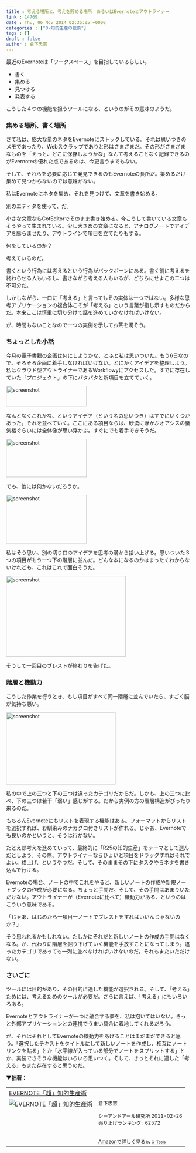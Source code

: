 ```yaml
---
title : 考える場所と、考えを貯める場所　あるいはEvernoteとアウトライナー
link : 14769
date : Thu, 06 Nov 2014 02:35:05 +0000
categories : ["0-知的生産の技術"]
tags : []
draft : false
author : 倉下忠憲
---
```


最近のEvernoteは「ワークスペース」を目指しているらしい。

<ul>
	<li>書く</li>
	<li>集める</li>
	<li>見つける</li>
	<li>発表する</li>
</ul>

こうした４つの機能を担うツールになる、というのがその意味のようだ。

<H3>集める場所、書く場所</H3>

さて私は、膨大な量のネタをEvernoteにストックしている。それは思いつきのメモであったり、Webスクラップでありと形はさまざまだ。その形がさまざまなものを「えっと、どこに保存しようかな」なんて考えることなく記録できるのがEvernoteの優れた点であるのは、今更言うまでもない。

そして、それらを必要に応じて発見できるのもEvernoteの長所だ。集めるだけ集めて見つからないのでは意味がない。

私はEvernoteにネタを集め、それを見つけて、文章を書き始める。

別のエディタを使って、だ。

小さな文章ならCotEditorでそのまま書き始める。今こうして書いている文章もそうやって生まれている。少し大きめの文章になると、アナログノートでアイデアを膨らませたり、アウトラインで項目を立てたりもする。

何をしているのか？

考えているのだ。

書くという行為には考えるという行為がバックボーンにある。書く前に考えるを終わらせる人もいるし、書きながら考える人もいるが、どちらにせよこの二つは不可分だ。

しかしながら、一口に「考える」と言ってもその実体は一つではない。多様な思考アプリケーションの複合体こそが「考える」という言葉が指し示すものだからだ。本来ここは慎重に切り分けて話を進めていかなければいけない。

が、時間もないことなので一つの実例を示してお茶を濁そう。

<H3>ちょっとした小話</H3>

今月の電子書籍の企画は何にしようかな、とふと私は思いついた。もう6日なので、そろそろ企画に着手しなければいけない。とにかくアイデアを整理しよう。私はクラウド型アウトライナーであるWorkflowyにアクセスした。すでに存在していた「プロジェクト」の下にパタパタと新項目を立てていく。

<a href="https://rashita.net/blog/wp-content/uploads/2014/11/screenshot6.png"><img src="https://rashita.net/blog/wp-content/uploads/2014/11/screenshot6.png" alt="screenshot" width="220" height="56" class="alignnone size-full wp-image-14770" /></a>

なんとなくこれかな、というアイデア（という名の思いつき）はすでにいくつかあった。それを並べていく。ここにある項目ならば、砂漠に浮かぶオアシスの蜃気楼ぐらいには全体像が思い浮かぶ。すぐにでも着手できそうだ。

<a href="https://rashita.net/blog/wp-content/uploads/2014/11/screenshot7.png"><img src="https://rashita.net/blog/wp-content/uploads/2014/11/screenshot7.png" alt="screenshot" width="220" height="104" class="alignnone size-full wp-image-14771" /></a>

でも、他には何かないだろうか。

<a href="https://rashita.net/blog/wp-content/uploads/2014/11/screenshot8.png"><img src="https://rashita.net/blog/wp-content/uploads/2014/11/screenshot8.png" alt="screenshot" width="220" height="133" class="alignnone size-full wp-image-14772" /></a>

私はそう思い、別の切り口のアイデアを思考の溝から拾い上げる。思いついた３つの項目がもう一つ下の階層に並んだ。どんな本になるのかはまったくわからないけれども、これはこれで面白そうだ。

<a href="https://rashita.net/blog/wp-content/uploads/2014/11/screenshot9.png"><img src="https://rashita.net/blog/wp-content/uploads/2014/11/screenshot9.png" alt="screenshot" width="327" height="220" class="alignnone size-full wp-image-14773" /></a>

そうして一回目のブレストが終わりを告げた。

<H3>階層と機動力</H3>

こうした作業を行うとき、もし項目がすべて同一階層に並んでいたら、すごく脳が気持ち悪い。

<a href="https://rashita.net/blog/wp-content/uploads/2014/11/screenshot10.png"><img src="https://rashita.net/blog/wp-content/uploads/2014/11/screenshot10.png" alt="screenshot" width="299" height="196" class="alignnone size-full wp-image-14774" /></a>

私の中で上の三つと下の三つは違ったカテゴリだからだ。しかも、上の三つに比べ、下の三つは若干「弱い」感じがする。だから実例の方の階層構造がぴったり来るのだ。

もちろんEvernoteにもリストを表現する機能はある。フォーマットからリストを選択すれば、お馴染みのナカグロ付きリストが作れる。じゃあ、Evernoteでも良いのかというと、そうは行かない。

たとえば考えを進めていって、最終的に「R25の知的生産」をテーマとして選んだとしよう。その際、アウトライナーならひょいと項目をドラッグすればそれでよい。格上げ、というやつだ。そして、そのままその下にタスクやらネタを書き込んで行ける。

Evernoteの場合、ノートの中でこれをやると、新しいノートの作成や新規ノートブックの作成が必要になる。ちょっと手間だ。そして、その手間はあまりいただけない。アウトライナーが（Evernoteに比べて）機動力がある、というのはこういう意味である。

「じゃあ、はじめから一項目一ノートでブレストをすればいいんじゃないのか？」

そう思われるかもしれない。たしかにそれだと新しいノートの作成の手間はなくなる。が、代わりに階層を掘り下げていく機能を手放すことになってしまう。違ったカテゴリであっても一列に並べなければいけないのだ。それもまたいただけない。

<H3>さいごに</H3>

ツールには目的があり、その目的に適した機能が選択される。そして、「考える」ためには、考えるためのツールが必要だ。さらに言えば、「考える」にもいろいろある。

Evernoteとアウトライナーが一つに融合する夢を、私は抱いてはいない。きっと外部アプリケーションとの連携でうまい具合に着地してくれるだろう。

が、それはそれとしてEvernoteの機動力をあげることはまだまだできると思う。「選択したテキストをタイトルにして新しいノートを作成し、相互にノートリンクを貼る」とか「水平線が入っている部分でノートをスプリットする」とか、実装できそうな機能はいろいろ思いつく。そして、きっとそれに適した「考える」もまた存在すると思うのだ。

<strong>▼拙著：</strong>

<table  border="0" cellpadding="5"><tr><td colspan="2"><a href="http://www.amazon.co.jp/EVERNOTE%E3%80%8C%E8%B6%85%E3%80%8D%E7%9F%A5%E7%9A%84%E7%94%9F%E7%94%A3%E8%A1%93-%E5%80%89%E4%B8%8B%E5%BF%A0%E6%86%B2/dp/4863540817%3FSubscriptionId%3D15SMZCTB9V8NGR2TW082%26tag%3Drashita1000-22%26linkCode%3Dxm2%26camp%3D2025%26creative%3D165953%26creativeASIN%3D4863540817" target="_blank">EVERNOTE「超」知的生産術</a><img src="http://www.assoc-amazon.jp/e/ir?t=rashita1000-22&l=ur2&o=9" width="1" height="1" style="border: none;" alt="" /></td></tr><tr><td valign="top"><a href="http://www.amazon.co.jp/EVERNOTE%E3%80%8C%E8%B6%85%E3%80%8D%E7%9F%A5%E7%9A%84%E7%94%9F%E7%94%A3%E8%A1%93-%E5%80%89%E4%B8%8B%E5%BF%A0%E6%86%B2/dp/4863540817%3FSubscriptionId%3D15SMZCTB9V8NGR2TW082%26tag%3Drashita1000-22%26linkCode%3Dxm2%26camp%3D2025%26creative%3D165953%26creativeASIN%3D4863540817" target="_blank"><img src="http://ecx.images-amazon.com/images/I/51OnU0cd03L._SL160_.jpg" border="0" alt="EVERNOTE「超」知的生産術" /></a></td><td valign="top"><font size="-1">倉下忠憲 <br /><br />シーアンドアール研究所  2011-02-26<br />売り上げランキング : 62572<br /><br /><br /><a href="http://www.amazon.co.jp/EVERNOTE%E3%80%8C%E8%B6%85%E3%80%8D%E7%9F%A5%E7%9A%84%E7%94%9F%E7%94%A3%E8%A1%93-%E5%80%89%E4%B8%8B%E5%BF%A0%E6%86%B2/dp/4863540817%3FSubscriptionId%3D15SMZCTB9V8NGR2TW082%26tag%3Drashita1000-22%26linkCode%3Dxm2%26camp%3D2025%26creative%3D165953%26creativeASIN%3D4863540817" target="_blank">Amazonで詳しく見る</a></font><font size="-2"> by <a href="http://www.goodpic.com/mt/aws/index.html" >G-Tools</a></font></td></tr></table>

